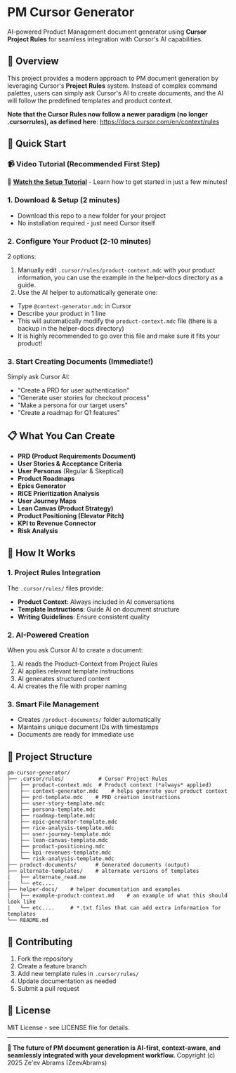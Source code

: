 # PM Cursor Generator

AI-powered Product Management document generator using **Cursor Project Rules** for seamless integration with Cursor's AI capabilities.

## 🎯 Overview

This project provides a modern approach to PM document generation by leveraging Cursor's **Project Rules** system. Instead of complex command palettes, users can simply ask Cursor's AI to create documents, and the AI will follow the predefined templates and product context.

**Note that the Cursor Rules now follow a newer paradigm (no longer .cursorrules), as defined here**: https://docs.cursor.com/en/context/rules

## 🚀 Quick Start

### 📹 **Video Tutorial** (Recommended First Step)
🎥 **[Watch the Setup Tutorial](https://youtu.be/-aZVLptMiuA)** - Learn how to get started in just a few minutes!

### 1. **Download & Setup** (2 minutes)
- Download this repo to a new folder for your project
- No installation required - just need Cursor itself

### 2. **Configure Your Product** (2-10 minutes)
2 options: 
1. Manually edit `.cursor/rules/product-context.mdc` with your product information, you can use the example in the helper-docs directory as a guide.
2. Use the AI helper to automatically generate one:
- Type `@context-generator.mdc` in Cursor
- Describe your product in 1 line
- This will automatically modify the `product-context.mdc` file (there is a backup in the helper-docs directory)
- It is highly recommended to go over this file and make sure it fits your product!

### 3. **Start Creating Documents** (Immediate!)
Simply ask Cursor AI:
- "Create a PRD for user authentication"
- "Generate user stories for checkout process"
- "Make a persona for our target users"
- "Create a roadmap for Q1 features"

## 📋 What You Can Create

- **PRD (Product Requirements Document)**
- **User Stories & Acceptance Criteria**
- **User Personas** (Regular & Skeptical)
- **Product Roadmaps**
- **Epics Generator**
- **RICE Prioritization Analysis**
- **User Journey Maps**
- **Lean Canvas (Product Strategy)**
- **Product Positioning (Elevator Pitch)**
- **KPI to Revenue Connector**
- **Risk Analysis**



## 🎯 How It Works

### **1. Project Rules Integration**
The `.cursor/rules/` files provide:
- **Product Context**: Always included in AI conversations
- **Template Instructions**: Guide AI on document structure
- **Writing Guidelines**: Ensure consistent quality

### **2. AI-Powered Creation**
When you ask Cursor AI to create a document:
1. AI reads the Product-Context from Project Rules
2. AI applies relevant template instructions
3. AI generates structured content
4. AI creates the file with proper naming

### **3. Smart File Management**
- Creates `/product-documents/` folder automatically
- Maintains unique document IDs with timestamps
- Documents are ready for immediate use

## 📁 Project Structure

```
pm-cursor-generator/
├── .cursor/rules/           # Cursor Project Rules
│   ├── product-context.mdc  # Product context (*always* applied)
│   ├── context-generator.mdc    # helps generate your product context
│   ├── prd-template.mdc    # PRD creation instructions
│   ├── user-story-template.mdc
│   ├── persona-template.mdc
│   ├── roadmap-template.mdc
│   ├── epic-generator-template.mdc
│   ├── rice-analysis-template.mdc
│   ├── user-journey-template.mdc
│   ├── lean-canvas-template.mdc
│   ├── product-positioning.mdc
│   ├── kpi-revenues-template.mdc
│   └── risk-analysis-template.mdc
├── product-documents/      # Generated documents (output)
├── alternate-templates/    # alternate versions of templates
|   ├── alternate_read.me  
|   └── etc....
├── helper-docs/    # helper documentation and examples
|   ├── example-product-context.md    # an example of what this should look like  
|   └── etc....     # *.txt files that can add extra information for templates
└── README.md
```

## 🤝 Contributing

1. Fork the repository
2. Create a feature branch
3. Add new template rules in `.cursor/rules/`
4. Update documentation as needed
5. Submit a pull request

## 📄 License

MIT License - see LICENSE file for details.

---

**🎯 The future of PM document generation is AI-first, context-aware, and seamlessly integrated with your development workflow.** 
Copyright (c) 2025 Ze'ev Abrams (ZeevAbrams)